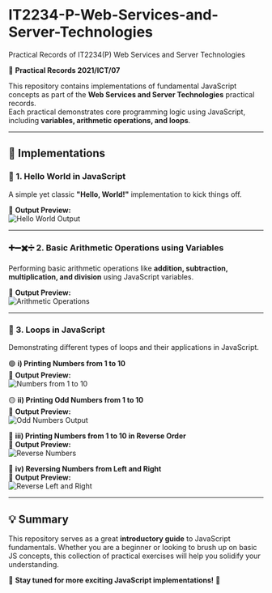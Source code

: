 # IT2234-P-Web-Services-and-Server-Technologies
 Practical Records of  IT2234(P) Web Services and Server Technologies
 
📖 **Practical Records 2021/ICT/07**  

This repository contains implementations of fundamental JavaScript concepts as part of the **Web Services and Server Technologies** practical records.  
Each practical demonstrates core programming logic using JavaScript, including **variables, arithmetic operations, and loops**.  

---

## 🌟 Implementations  

### 📝 1. Hello World in JavaScript  
A simple yet classic **"Hello, World!"** implementation to kick things off.  

📌 **Output Preview:**  
![Hello World Output](https://github.com/user-attachments/assets/524d85a2-bd9c-44e7-8888-66514638bc5d)  

---

### ➕➖✖️➗ 2. Basic Arithmetic Operations using Variables  
Performing basic arithmetic operations like **addition, subtraction, multiplication, and division** using JavaScript variables.  

📌 **Output Preview:**  
![Arithmetic Operations](https://github.com/user-attachments/assets/4897963c-d0e0-4b08-aba7-0b17e8d4c256)  

---

### 🔁 3. Loops in JavaScript  
Demonstrating different types of loops and their applications in JavaScript.  

🟢 **i) Printing Numbers from 1 to 10**  
📌 **Output Preview:**  
![Numbers from 1 to 10](https://github.com/user-attachments/assets/c4d762a7-1f8b-48ca-aed4-db2e22cbf5d4)  

🟡 **ii) Printing Odd Numbers from 1 to 10**  
📌 **Output Preview:**  
![Odd Numbers Output](https://github.com/user-attachments/assets/f9445d66-cd19-4823-8b86-7b160f45808f)  

🔴 **iii) Printing Numbers from 1 to 10 in Reverse Order**  
📌 **Output Preview:**  
![Reverse Numbers](https://github.com/user-attachments/assets/1a02c558-d151-403b-81b3-a4a41b0ebc00)  

🔵 **iv) Reversing Numbers from Left and Right**  
📌 **Output Preview:**  
![Reverse Left and Right](https://github.com/user-attachments/assets/4aac01af-360a-4a84-a830-e3cbadd7eaa0)  

---

## 💡 Summary  
This repository serves as a great **introductory guide** to JavaScript fundamentals. Whether you are a beginner or looking to brush up on basic JS concepts, this collection of practical exercises will help you solidify your understanding.  

📌 **Stay tuned for more exciting JavaScript implementations!** 🚀  
